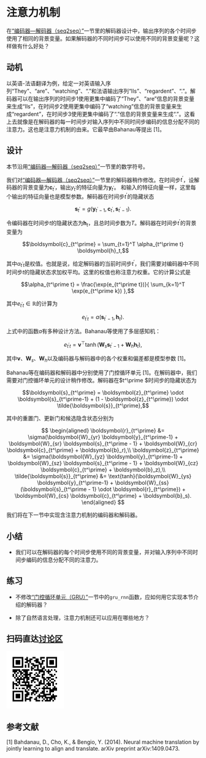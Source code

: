 # 注意力机制

在[“编码器—解码器（seq2seq）”](seq2seq.md)一节里的解码器设计中，输出序列的各个时间步使用了相同的背景变量。如果解码器的不同时间步可以使用不同的背景变量呢？这样做有什么好处？


## 动机

以英语-法语翻译为例，给定一对英语输入序列“They”、“are”、“watching”、“.”和法语输出序列“Ils”、“regardent”、“.”。解码器可以在输出序列的时间步1使用更集中编码了“They”、“are”信息的背景变量来生成“Ils”，在时间步2使用更集中编码了“watching”信息的背景变量来生成“regardent”，在时间步3使用更集中编码了“.”信息的背景变量来生成“.”。这看上去就像是在解码器的每一时间步对输入序列中不同时间步编码的信息分配不同的注意力。这也是注意力机制的由来。它最早由Bahanau等提出 [1]。


## 设计

本节沿用[“编码器—解码器（seq2seq）”](seq2seq.md)一节里的数学符号。

我们对[“编码器—解码器（seq2seq）”](seq2seq.md)一节里的解码器稍作修改。在时间步$t^\prime$，设解码器的背景变量为$\boldsymbol{c}_{t^\prime}$，输出$y_{t^\prime}$的特征向量为$\boldsymbol{y}_{t^\prime}$。
和输入的特征向量一样，这里每个输出的特征向量也是模型参数。解码器在时间步$t^\prime$的隐藏状态

$$\boldsymbol{s}_{t^\prime} = g(\boldsymbol{y}_{t^\prime-1}, \boldsymbol{c}_{t^\prime}, \boldsymbol{s}_{t^\prime-1}).$$


令编码器在时间步$t$的隐藏状态为$\boldsymbol{h}_t$，且总时间步数为$T$。解码器在时间步$t^\prime$的背景变量为

$$\boldsymbol{c}_{t^\prime} = \sum_{t=1}^T \alpha_{t^\prime t} \boldsymbol{h}_t,$$

其中$\alpha_{t^\prime t}$是权值。也就是说，给定解码器的当前时间步$t^\prime$，我们需要对编码器中不同时间步$t$的隐藏状态求加权平均。这里的权值也称注意力权重。它的计算公式是

$$\alpha_{t^\prime t} = \frac{\exp(e_{t^\prime t})}{ \sum_{k=1}^T \exp(e_{t^\prime k}) },$$

其中$e_{t^\prime t} \in \mathbb{R}$的计算为

$$e_{t^\prime t} = a(\boldsymbol{s}_{t^\prime - 1}, \boldsymbol{h}_t).$$

上式中的函数$a$有多种设计方法。Bahanau等使用了多层感知机：

$$e_{t^\prime t} = \boldsymbol{v}^\top \tanh(\boldsymbol{W}_s \boldsymbol{s}_{t^\prime - 1} + \boldsymbol{W}_h \boldsymbol{h}_t),$$

其中$\boldsymbol{v}$、$\boldsymbol{W}_s$、$\boldsymbol{W}_h$以及编码器与解码器中的各个权重和偏差都是模型参数 [1]。

Bahanau等在编码器和解码器中分别使用了门控循环单元 [1]。在解码器中，我们需要对门控循环单元的设计稍作修改。解码器在$t^\prime $时间步的隐藏状态为

$$\boldsymbol{s}_{t^\prime} = \boldsymbol{z}_{t^\prime} \odot \boldsymbol{s}_{t^\prime-1}  + (1 - \boldsymbol{z}_{t^\prime}) \odot \tilde{\boldsymbol{s}}_{t^\prime},$$

其中的重置门、更新门和候选隐含状态分别为


$$
\begin{aligned}
\boldsymbol{r}_{t^\prime} &= \sigma(\boldsymbol{W}_{yr} \boldsymbol{y}_{t^\prime-1} + \boldsymbol{W}_{sr} \boldsymbol{s}_{t^\prime - 1} + \boldsymbol{W}_{cr} \boldsymbol{c}_{t^\prime} + \boldsymbol{b}_r),\\
\boldsymbol{z}_{t^\prime} &= \sigma(\boldsymbol{W}_{yz} \boldsymbol{y}_{t^\prime-1} + \boldsymbol{W}_{sz} \boldsymbol{s}_{t^\prime - 1} + \boldsymbol{W}_{cz} \boldsymbol{c}_{t^\prime} + \boldsymbol{b}_z),\\
\tilde{\boldsymbol{s}}_{t^\prime} &= \text{tanh}(\boldsymbol{W}_{ys} \boldsymbol{y}_{t^\prime-1} + \boldsymbol{W}_{ss} (\boldsymbol{s}_{t^\prime - 1} \odot \boldsymbol{r}_{t^\prime}) + \boldsymbol{W}_{cs} \boldsymbol{c}_{t^\prime} + \boldsymbol{b}_s).
\end{aligned}
$$


我们将在下一节中实现含注意力机制的编码器和解码器。


## 小结

* 我们可以在解码器的每个时间步使用不同的背景变量，并对输入序列中不同时间步编码的信息分配不同的注意力。

## 练习

* 不修改[“门控循环单元（GRU）”](../chapter_recurrent-neural-networks/gru.md)一节中的`gru_rnn`函数，应如何用它实现本节介绍的解码器？

* 除了自然语言处理，注意力机制还可以应用在哪些地方？

## 扫码直达[讨论区](https://discuss.gluon.ai/t/topic/6759)

![](../img/qr_attention.svg)


## 参考文献

[1] Bahdanau, D., Cho, K., & Bengio, Y. (2014). Neural machine translation by jointly learning to align and translate. arXiv preprint arXiv:1409.0473.
